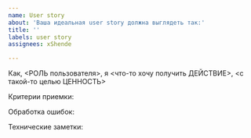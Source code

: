 ```yaml
---
name: User story
about: 'Ваша идеальная user story должна выглядеть так:'
title: ''
labels: user story
assignees: xShende

---
```


Как, <РОЛЬ пользователя>, я <что-то хочу получить ДЕЙСТВИЕ>, <с такой-то целью ЦЕННОСТЬ>

Критерии приемки:

Обработка ошибок:

Технические заметки:
